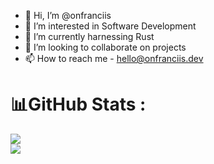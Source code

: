- 👋 Hi, I’m @onfranciis
- 👀 I’m interested in Software Development
- 🌱 I’m currently harnessing Rust
- 💞️ I’m looking to collaborate on projects
- 📫 How to reach me - hello@onfranciis.dev

# 📊GitHub Stats :
![](https://github-readme-stats.vercel.app/api?username=onfranciis&theme=github_dark&hide_border=false&include_all_commits=false&count_private=true)<br/>
![](https://github-readme-streak-stats.herokuapp.com/?user=onfranciis&theme=github_dark&hide_border=false)<br/>


<!---
onfrancis/onfrancis is a ✨ special ✨ repository because its `README.md` (this file) appears on your GitHub profile.
You can click the Preview link to take a look at your changes.
--->
